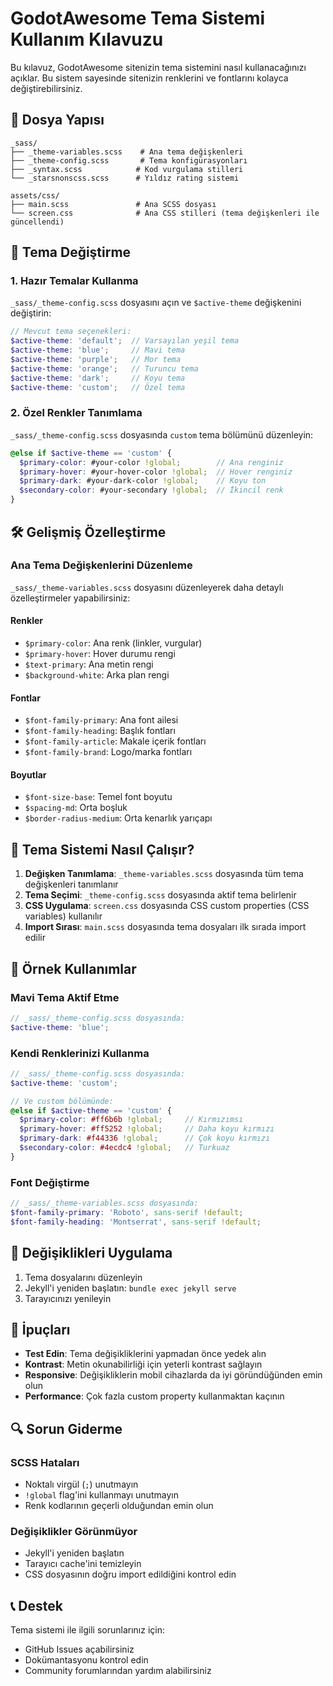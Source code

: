 # GodotAwesome Tema Sistemi Kullanım Kılavuzu

Bu kılavuz, GodotAwesome sitenizin tema sistemini nasıl kullanacağınızı açıklar. Bu sistem sayesinde sitenizin renklerini ve fontlarını kolayca değiştirebilirsiniz.

## 📁 Dosya Yapısı

```
_sass/
├── _theme-variables.scss    # Ana tema değişkenleri
├── _theme-config.scss       # Tema konfigürasyonları
├── _syntax.scss            # Kod vurgulama stilleri
└── _starsnonscss.scss      # Yıldız rating sistemi

assets/css/
├── main.scss               # Ana SCSS dosyası
└── screen.css              # Ana CSS stilleri (tema değişkenleri ile güncellendi)
```

## 🎨 Tema Değiştirme

### 1. Hazır Temalar Kullanma

`_sass/_theme-config.scss` dosyasını açın ve `$active-theme` değişkenini değiştirin:

```scss
// Mevcut tema seçenekleri:
$active-theme: 'default';  // Varsayılan yeşil tema
$active-theme: 'blue';     // Mavi tema
$active-theme: 'purple';   // Mor tema
$active-theme: 'orange';   // Turuncu tema
$active-theme: 'dark';     // Koyu tema
$active-theme: 'custom';   // Özel tema
```

### 2. Özel Renkler Tanımlama

`_sass/_theme-config.scss` dosyasında `custom` tema bölümünü düzenleyin:

```scss
@else if $active-theme == 'custom' {
  $primary-color: #your-color !global;        // Ana renginiz
  $primary-hover: #your-hover-color !global;  // Hover renginiz
  $primary-dark: #your-dark-color !global;    // Koyu ton
  $secondary-color: #your-secondary !global;  // İkincil renk
}
```

## 🛠️ Gelişmiş Özelleştirme

### Ana Tema Değişkenlerini Düzenleme

`_sass/_theme-variables.scss` dosyasını düzenleyerek daha detaylı özelleştirmeler yapabilirsiniz:

#### Renkler
- `$primary-color`: Ana renk (linkler, vurgular)
- `$primary-hover`: Hover durumu rengi
- `$text-primary`: Ana metin rengi
- `$background-white`: Arka plan rengi

#### Fontlar
- `$font-family-primary`: Ana font ailesi
- `$font-family-heading`: Başlık fontları
- `$font-family-article`: Makale içerik fontları
- `$font-family-brand`: Logo/marka fontları

#### Boyutlar
- `$font-size-base`: Temel font boyutu
- `$spacing-md`: Orta boşluk
- `$border-radius-medium`: Orta kenarlık yarıçapı

## 🔧 Tema Sistemi Nasıl Çalışır?

1. **Değişken Tanımlama**: `_theme-variables.scss` dosyasında tüm tema değişkenleri tanımlanır
2. **Tema Seçimi**: `_theme-config.scss` dosyasında aktif tema belirlenir
3. **CSS Uygulama**: `screen.css` dosyasında CSS custom properties (CSS variables) kullanılır
4. **Import Sırası**: `main.scss` dosyasında tema dosyaları ilk sırada import edilir

## 📝 Örnek Kullanımlar

### Mavi Tema Aktif Etme
```scss
// _sass/_theme-config.scss dosyasında:
$active-theme: 'blue';
```

### Kendi Renklerinizi Kullanma
```scss
// _sass/_theme-config.scss dosyasında:
$active-theme: 'custom';

// Ve custom bölümünde:
@else if $active-theme == 'custom' {
  $primary-color: #ff6b6b !global;     // Kırmızımsı
  $primary-hover: #ff5252 !global;     // Daha koyu kırmızı
  $primary-dark: #f44336 !global;      // Çok koyu kırmızı
  $secondary-color: #4ecdc4 !global;   // Turkuaz
}
```

### Font Değiştirme
```scss
// _sass/_theme-variables.scss dosyasında:
$font-family-primary: 'Roboto', sans-serif !default;
$font-family-heading: 'Montserrat', sans-serif !default;
```

## 🚀 Değişiklikleri Uygulama

1. Tema dosyalarını düzenleyin
2. Jekyll'i yeniden başlatın: `bundle exec jekyll serve`
3. Tarayıcınızı yenileyin

## 🎯 İpuçları

- **Test Edin**: Tema değişikliklerini yapmadan önce yedek alın
- **Kontrast**: Metin okunabilirliği için yeterli kontrast sağlayın
- **Responsive**: Değişikliklerin mobil cihazlarda da iyi göründüğünden emin olun
- **Performance**: Çok fazla custom property kullanmaktan kaçının

## 🔍 Sorun Giderme

### SCSS Hataları
- Noktalı virgül (`;`) unutmayın
- `!global` flag'ini kullanmayı unutmayın
- Renk kodlarının geçerli olduğundan emin olun

### Değişiklikler Görünmüyor
- Jekyll'i yeniden başlatın
- Tarayıcı cache'ini temizleyin
- CSS dosyasının doğru import edildiğini kontrol edin

## 📞 Destek

Tema sistemi ile ilgili sorunlarınız için:
- GitHub Issues açabilirsiniz
- Dokümantasyonu kontrol edin
- Community forumlarından yardım alabilirsiniz
